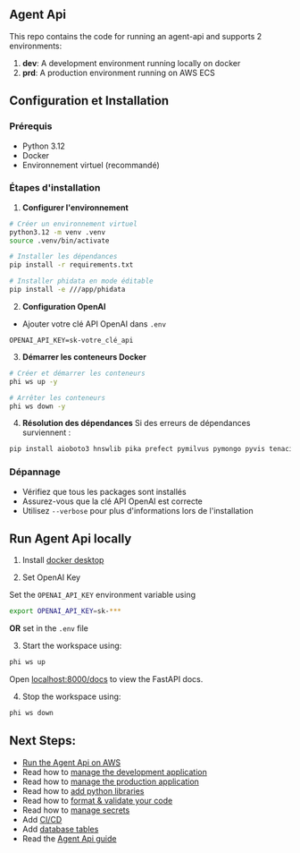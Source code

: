 ## Agent Api

This repo contains the code for running an agent-api and supports 2 environments:

1. **dev**: A development environment running locally on docker
2. **prd**: A production environment running on AWS ECS

## Configuration et Installation

### Prérequis
- Python 3.12
- Docker
- Environnement virtuel (recommandé)

### Étapes d'installation

1. **Configurer l'environnement**
```bash
# Créer un environnement virtuel
python3.12 -m venv .venv
source .venv/bin/activate

# Installer les dépendances
pip install -r requirements.txt

# Installer phidata en mode éditable
pip install -e ///app/phidata
```

2. **Configuration OpenAI**
- Ajouter votre clé API OpenAI dans `.env`
```
OPENAI_API_KEY=sk-votre_clé_api
```

3. **Démarrer les conteneurs Docker**
```bash
# Créer et démarrer les conteneurs
phi ws up -y

# Arrêter les conteneurs
phi ws down -y
```

4. **Résolution des dépendances**
Si des erreurs de dépendances surviennent :
```bash
pip install aioboto3 hnswlib pika prefect pymilvus pymongo pyvis tenacity xxhash
```

### Dépannage
- Vérifiez que tous les packages sont installés
- Assurez-vous que la clé API OpenAI est correcte
- Utilisez `--verbose` pour plus d'informations lors de l'installation

## Run Agent Api locally

1. Install [docker desktop](https://www.docker.com/products/docker-desktop)

2. Set OpenAI Key

Set the `OPENAI_API_KEY` environment variable using

```sh
export OPENAI_API_KEY=sk-***
```

**OR** set in the `.env` file

3. Start the workspace using:

```sh
phi ws up
```

Open [localhost:8000/docs](http://localhost:8000/docs) to view the FastAPI docs.

4. Stop the workspace using:

```sh
phi ws down
```

## Next Steps:

- [Run the Agent Api on AWS](https://docs.phidata.com/templates/agent-api/run-aws)
- Read how to [manage the development application](https://docs.phidata.com/how-to/development-app)
- Read how to [manage the production application](https://docs.phidata.com/how-to/production-app)
- Read how to [add python libraries](https://docs.phidata.com/how-to/python-libraries)
- Read how to [format & validate your code](https://docs.phidata.com/how-to/format-and-validate)
- Read how to [manage secrets](https://docs.phidata.com/how-to/secrets)
- Add [CI/CD](https://docs.phidata.com/how-to/ci-cd)
- Add [database tables](https://docs.phidata.com/how-to/database-tables)
- Read the [Agent Api guide](https://docs.phidata.com/templates/agent-api)
